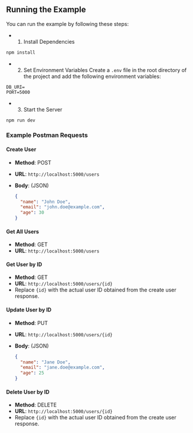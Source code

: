 ## Running the Example

You can run the example by following these steps:

- 1. Install Dependencies

```bash
npm install
```

- 2. Set Environment Variables
     Create a `.env` file in the root directory of the project and add the following environment variables:

```env
DB_URI=
PORT=5000
```

- 3. Start the Server

```bash
npm run dev
```

### Example Postman Requests

#### Create User

- **Method**: POST
- **URL**: `http://localhost:5000/users`
- **Body**: (JSON)

  ```json
  {
    "name": "John Doe",
    "email": "john.doe@example.com",
    "age": 30
  }
  ```

#### Get All Users

- **Method**: GET
- **URL**: `http://localhost:5000/users`

#### Get User by ID

- **Method**: GET
- **URL**: `http://localhost:5000/users/{id}`
- Replace `{id}` with the actual user ID obtained from the create user response.

#### Update User by ID

- **Method**: PUT
- **URL**: `http://localhost:5000/users/{id}`
- **Body**: (JSON)

  ```json
  {
    "name": "Jane Doe",
    "email": "jane.doe@example.com",
    "age": 25
  }
  ```

#### Delete User by ID

- **Method**: DELETE
- **URL**: `http://localhost:5000/users/{id}`
- Replace `{id}` with the actual user ID obtained from the create user response.

